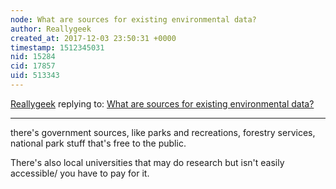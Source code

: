 ```yaml
---
node: What are sources for existing environmental data? 
author: Reallygeek
created_at: 2017-12-03 23:50:31 +0000
timestamp: 1512345031
nid: 15284
cid: 17857
uid: 513343
---
```




[Reallygeek](../profile/Reallygeek) replying to: [What are sources for existing environmental data? ](../notes/stevie/12-01-2017/what-are-sources-for-existing-environmental-data)

----
there's government sources, like parks and recreations, forestry services, national park stuff that's free to the public.

There's also local universities that may do research but isn't easily accessible/ you have to pay for it. 